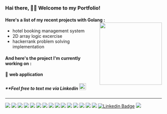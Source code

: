 ### Hai there, 👋🏻 Welcome to my Portfolio!
#### Here's a list of my recent projects with Golang : <img align="right" width="200" height="200" src="https://user-images.githubusercontent.com/93344237/183253015-0a7669ac-75b4-4d2c-80a0-570cb293b95e.gif">
- hotel booking management system  
- 2D array logic excercise
- hackerrank problem solving implementation
#### And here's the project I'm currently working on :
🔹 **web application**
##### _**Feel free to text me via Linkedin_  <img width="22" height="22" src="https://user-images.githubusercontent.com/93344237/183253048-3e5b706a-0f27-43a0-91ad-cdfd4ff75fcb.gif">
- - -
<img src="https://img.shields.io/badge/-linux-05122A?style=flat&logo=linux"> <img src="https://img.shields.io/badge/-go-05122A?style=flat&logo=go"> <img src="https://img.shields.io/badge/-chrome-05122A?style=flat&logo=google-chrome&logoColor=white"> <img src="https://img.shields.io/badge/-vscode-05122A?style=flat&logo=visual-studio-code"> <img src="https://img.shields.io/badge/-goland-05122A?style=flat&logo=goland"> <img src="https://img.shields.io/badge/-git-05122A?style=flat&logo=git"> <img src="https://img.shields.io/badge/-github-05122A?style=flat&logo=github"> <img src="https://img.shields.io/badge/-gitlab-05122A?style=flat&logo=gitlab"> <img src="https://img.shields.io/badge/-mysql-05122A?style=flat&logo=mysql"> <img src="https://img.shields.io/badge/-postgresql-05122A?style=flat&logo=postgresql"> <img src="https://img.shields.io/badge/-postman-05122A?style=flat&logo=postman"> <img src="https://img.shields.io/badge/-docker-05122A?style=flat&logo=docker"> <img src="https://img.shields.io/badge/-python-05122A?style=flat&logo=python"> <img src="https://img.shields.io/badge/-rstudio-05122A?style=flat&logo=rstudio"> <img src="https://img.shields.io/badge/-qgis-05122A?style=flat&logo=qgis"> [![Linkedin Badge](https://img.shields.io/badge/-ariejb-05122A?style=flat&logo=Linkedin)](https://linkedin.com/in/ariejb) ![](https://visitor-badge.glitch.me/badge?page_id=ariejanuarb&left_color=black&right_color=black)  
